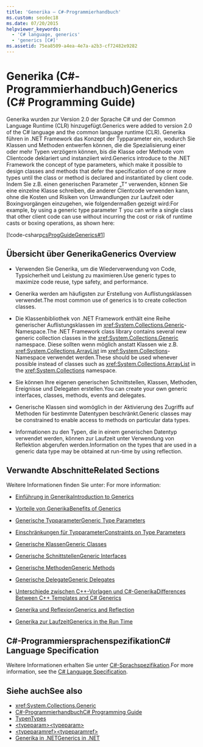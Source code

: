 ```yaml
---
title: 'Generika – C#-Programmierhandbuch'
ms.custom: seodec18
ms.date: 07/20/2015
helpviewer_keywords:
  - 'C# language, generics'
  - 'generics [C#]'
ms.assetid: 75ea8509-a4ea-4e7a-a2b3-cf72482e9282
---
```

# <a name="generics-c-programming-guide"></a><span data-ttu-id="c6b1c-102">Generika (C#-Programmierhandbuch)</span><span class="sxs-lookup"><span data-stu-id="c6b1c-102">Generics (C# Programming Guide)</span></span>
<span data-ttu-id="c6b1c-103">Generika wurden zur Version 2.0 der Sprache C# und der Common Language Runtime (CLR) hinzugefügt.</span><span class="sxs-lookup"><span data-stu-id="c6b1c-103">Generics were added to version 2.0 of the C# language and the common language runtime (CLR).</span></span> <span data-ttu-id="c6b1c-104">Generika führen in .NET Framework das Konzept der Typparameter ein, wodurch Sie Klassen und Methoden entwerfen können, die die Spezialisierung einer oder mehr Typen verzögern können, bis die Klasse oder Methode vom Clientcode deklariert und instanziiert wird.</span><span class="sxs-lookup"><span data-stu-id="c6b1c-104">Generics introduce to the .NET Framework the concept of type parameters, which make it possible to design classes and methods that defer the specification of one or more types until the class or method is declared and instantiated by client code.</span></span> <span data-ttu-id="c6b1c-105">Indem Sie z.B. einen generischen Parameter „T“ verwenden, können Sie eine einzelne Klasse schreiben, die anderer Clientcode verwenden kann, ohne die Kosten und Risiken von Umwandlungen zur Laufzeit oder Boxingvorgängen einzugehen, wie folgendermaßen gezeigt wird:</span><span class="sxs-lookup"><span data-stu-id="c6b1c-105">For example, by using a generic type parameter T you can write a single class that other client code can use without incurring the cost or risk of runtime casts or boxing operations, as shown here:</span></span>  
  
 [!code-csharp[csProgGuideGenerics#1](../../../csharp/programming-guide/generics/codesnippet/CSharp/index_1.cs)]  
  
## <a name="generics-overview"></a><span data-ttu-id="c6b1c-106">Übersicht über Generika</span><span class="sxs-lookup"><span data-stu-id="c6b1c-106">Generics Overview</span></span>  
  
-   <span data-ttu-id="c6b1c-107">Verwenden Sie Generika, um die Wiederverwendung von Code, Typsicherheit und Leistung zu maximieren.</span><span class="sxs-lookup"><span data-stu-id="c6b1c-107">Use generic types to maximize code reuse, type safety, and performance.</span></span>  
  
-   <span data-ttu-id="c6b1c-108">Generika werden am häufigsten zur Erstellung von Auflistungsklassen verwendet.</span><span class="sxs-lookup"><span data-stu-id="c6b1c-108">The most common use of generics is to create collection classes.</span></span>  
  
-   <span data-ttu-id="c6b1c-109">Die Klassenbibliothek von .NET Framework enthält eine Reihe generischer Auflistungsklassen im <xref:System.Collections.Generic>-Namespace.</span><span class="sxs-lookup"><span data-stu-id="c6b1c-109">The .NET Framework class library contains several new generic collection classes in the <xref:System.Collections.Generic> namespace.</span></span> <span data-ttu-id="c6b1c-110">Diese sollten wenn möglich anstatt Klassen wie z.B. <xref:System.Collections.ArrayList> im <xref:System.Collections>-Namespace verwendet werden.</span><span class="sxs-lookup"><span data-stu-id="c6b1c-110">These should be used whenever possible instead of classes such as <xref:System.Collections.ArrayList> in the <xref:System.Collections> namespace.</span></span>  
  
-   <span data-ttu-id="c6b1c-111">Sie können Ihre eigenen generischen Schnittstellen, Klassen, Methoden, Ereignisse und Delegaten erstellen.</span><span class="sxs-lookup"><span data-stu-id="c6b1c-111">You can create your own generic interfaces, classes, methods, events and delegates.</span></span>  
  
-   <span data-ttu-id="c6b1c-112">Generische Klassen sind womöglich in der Aktivierung des Zugriffs auf Methoden für bestimmte Datentypen beschränkt.</span><span class="sxs-lookup"><span data-stu-id="c6b1c-112">Generic classes may be constrained to enable access to methods on particular data types.</span></span>  
  
-   <span data-ttu-id="c6b1c-113">Informationen zu den Typen, die in einem generischen Datentyp verwendet werden, können zur Laufzeit unter Verwendung von Reflektion abgerufen werden.</span><span class="sxs-lookup"><span data-stu-id="c6b1c-113">Information on the types that are used in a generic data type may be obtained at run-time by using reflection.</span></span>  
  
## <a name="related-sections"></a><span data-ttu-id="c6b1c-114">Verwandte Abschnitte</span><span class="sxs-lookup"><span data-stu-id="c6b1c-114">Related Sections</span></span>  
 <span data-ttu-id="c6b1c-115">Weitere Informationen finden Sie unter: </span><span class="sxs-lookup"><span data-stu-id="c6b1c-115">For more information:</span></span>  
  
-   [<span data-ttu-id="c6b1c-116">Einführung in Generika</span><span class="sxs-lookup"><span data-stu-id="c6b1c-116">Introduction to Generics</span></span>](../../../csharp/programming-guide/generics/introduction-to-generics.md)  
  
-   [<span data-ttu-id="c6b1c-117">Vorteile von Generika</span><span class="sxs-lookup"><span data-stu-id="c6b1c-117">Benefits of Generics</span></span>](../../../csharp/programming-guide/generics/benefits-of-generics.md)  
  
-   [<span data-ttu-id="c6b1c-118">Generische Typparameter</span><span class="sxs-lookup"><span data-stu-id="c6b1c-118">Generic Type Parameters</span></span>](../../../csharp/programming-guide/generics/generic-type-parameters.md)  
  
-   [<span data-ttu-id="c6b1c-119">Einschränkungen für Typparameter</span><span class="sxs-lookup"><span data-stu-id="c6b1c-119">Constraints on Type Parameters</span></span>](../../../csharp/programming-guide/generics/constraints-on-type-parameters.md)  
  
-   [<span data-ttu-id="c6b1c-120">Generische Klassen</span><span class="sxs-lookup"><span data-stu-id="c6b1c-120">Generic Classes</span></span>](../../../csharp/programming-guide/generics/generic-classes.md)  
  
-   [<span data-ttu-id="c6b1c-121">Generische Schnittstellen</span><span class="sxs-lookup"><span data-stu-id="c6b1c-121">Generic Interfaces</span></span>](../../../csharp/programming-guide/generics/generic-interfaces.md)  
  
-   [<span data-ttu-id="c6b1c-122">Generische Methoden</span><span class="sxs-lookup"><span data-stu-id="c6b1c-122">Generic Methods</span></span>](../../../csharp/programming-guide/generics/generic-methods.md)  
  
-   [<span data-ttu-id="c6b1c-123">Generische Delegate</span><span class="sxs-lookup"><span data-stu-id="c6b1c-123">Generic Delegates</span></span>](../../../csharp/programming-guide/generics/generic-delegates.md)  
  
-   [<span data-ttu-id="c6b1c-124">Unterschiede zwischen C++-Vorlagen und C#-Generika</span><span class="sxs-lookup"><span data-stu-id="c6b1c-124">Differences Between C++ Templates and C# Generics</span></span>](../../../csharp/programming-guide/generics/differences-between-cpp-templates-and-csharp-generics.md)  
  
-   [<span data-ttu-id="c6b1c-125">Generika und Reflexion</span><span class="sxs-lookup"><span data-stu-id="c6b1c-125">Generics and Reflection</span></span>](../../../csharp/programming-guide/generics/generics-and-reflection.md)  
  
-   [<span data-ttu-id="c6b1c-126">Generika zur Laufzeit</span><span class="sxs-lookup"><span data-stu-id="c6b1c-126">Generics in the Run Time</span></span>](../../../csharp/programming-guide/generics/generics-in-the-run-time.md)  
  
## <a name="c-language-specification"></a><span data-ttu-id="c6b1c-127">C#-Programmiersprachenspezifikation</span><span class="sxs-lookup"><span data-stu-id="c6b1c-127">C# Language Specification</span></span>  
 <span data-ttu-id="c6b1c-128">Weitere Informationen erhalten Sie unter [C#-Sprachspezifikation](~/_csharplang/spec/types.md#constructed-types).</span><span class="sxs-lookup"><span data-stu-id="c6b1c-128">For more information, see the [C# Language Specification](~/_csharplang/spec/types.md#constructed-types).</span></span>  
  
## <a name="see-also"></a><span data-ttu-id="c6b1c-129">Siehe auch</span><span class="sxs-lookup"><span data-stu-id="c6b1c-129">See also</span></span>

- <xref:System.Collections.Generic>
- [<span data-ttu-id="c6b1c-130">C#-Programmierhandbuch</span><span class="sxs-lookup"><span data-stu-id="c6b1c-130">C# Programming Guide</span></span>](../../../csharp/programming-guide/index.md)
- [<span data-ttu-id="c6b1c-131">Typen</span><span class="sxs-lookup"><span data-stu-id="c6b1c-131">Types</span></span>](../../../csharp/programming-guide/types/index.md)
- [<span data-ttu-id="c6b1c-132">\<typeparam></span><span class="sxs-lookup"><span data-stu-id="c6b1c-132">\<typeparam></span></span>](../../../csharp/programming-guide/xmldoc/typeparam.md)
- [<span data-ttu-id="c6b1c-133">\<typeparamref></span><span class="sxs-lookup"><span data-stu-id="c6b1c-133">\<typeparamref></span></span>](../../../csharp/programming-guide/xmldoc/typeparamref.md)
- [<span data-ttu-id="c6b1c-134">Generika in .NET</span><span class="sxs-lookup"><span data-stu-id="c6b1c-134">Generics in .NET</span></span>](../../../standard/generics/index.md)
